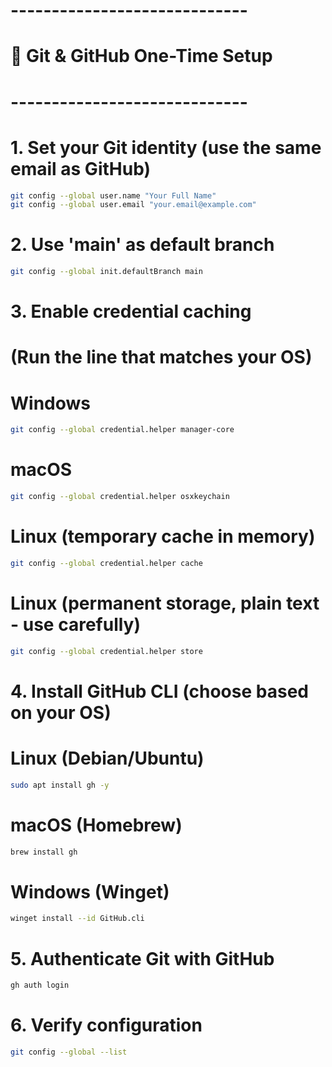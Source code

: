 # -----------------------------
# 🔗 Git & GitHub One-Time Setup
# -----------------------------

# 1. Set your Git identity (use the same email as GitHub)
```bash
git config --global user.name "Your Full Name"
git config --global user.email "your.email@example.com"
```
# 2. Use 'main' as default branch
```bash
git config --global init.defaultBranch main
```
# 3. Enable credential caching
# (Run the line that matches your OS)

# Windows
```bash
git config --global credential.helper manager-core
```
# macOS
```bash
git config --global credential.helper osxkeychain
```
# Linux (temporary cache in memory)
```bash
git config --global credential.helper cache
```
# Linux (permanent storage, plain text - use carefully)
```bash
git config --global credential.helper store
```
# 4. Install GitHub CLI (choose based on your OS)
# Linux (Debian/Ubuntu)
```bash
sudo apt install gh -y
```
# macOS (Homebrew)
```bash
brew install gh
```
# Windows (Winget)
```bash
winget install --id GitHub.cli
```
# 5. Authenticate Git with GitHub
```bash
gh auth login
```
# 6. Verify configuration
```bash
git config --global --list
```
